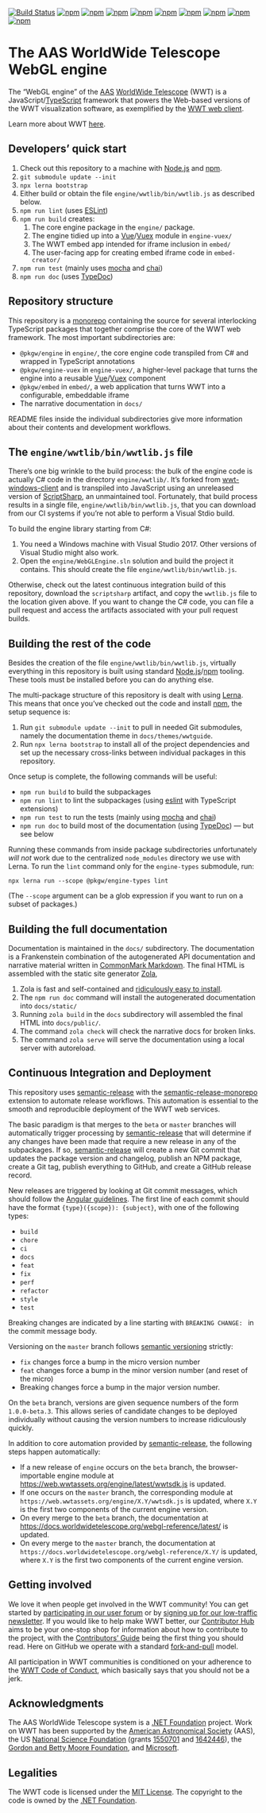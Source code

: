 [![Build Status](https://dev.azure.com/aasworldwidetelescope/WWT/_apis/build/status/WorldWideTelescope.wwt-webgl-engine?branchName=master)](https://dev.azure.com/aasworldwidetelescope/WWT/_build/latest?definitionId=3&branchName=master)
[![npm](https://img.shields.io/npm/v/@pkgw/astro)](https://www.npmjs.com/package/@pkgw/astro)
[![npm](https://img.shields.io/npm/v/@pkgw/embed)](https://www.npmjs.com/package/@pkgw/embed)
[![npm](https://img.shields.io/npm/v/@pkgw/embed-common)](https://www.npmjs.com/package/@pkgw/embed-common)
[![npm](https://img.shields.io/npm/v/@pkgw/embed-creator)](https://www.npmjs.com/package/@pkgw/embed-creator)
[![npm](https://img.shields.io/npm/v/@pkgw/engine)](https://www.npmjs.com/package/@pkgw/engine)
[![npm](https://img.shields.io/npm/v/@pkgw/engine-helpers)](https://www.npmjs.com/package/@pkgw/engine-helpers)
[![npm](https://img.shields.io/npm/v/@pkgw/engine-types)](https://www.npmjs.com/package/@pkgw/engine-types)
[![npm](https://img.shields.io/npm/v/@pkgw/engine-vuex)](https://www.npmjs.com/package/@pkgw/engine-vuex)
[![npm](https://img.shields.io/npm/v/@pkgw/semantic-release-ado-monorepo)](https://www.npmjs.com/package/@pkgw/semantic-release-ado-monorepo)

# The AAS WorldWide Telescope WebGL engine

The “WebGL engine” of the [AAS] [WorldWide Telescope][wwt-home] (WWT) is a
JavaScript/[TypeScript] framework that powers the Web-based versions of the WWT
visualization software, as exemplified by the [WWT web client][webclient].

Learn more about WWT [here][wwt-home].

[AAS]: https://aas.org/
[TypeScript]: https://www.typescriptlang.org/
[wwt-home]: https://worldwidetelescope.org/home/
[webclient]: https://worldwidetelescope.org/webclient/


## Developers’ quick start

1. Check out this repository to a machine with [Node.js] and [npm].
1. `git submodule update --init`
1. `npx lerna bootstrap`
1. Either build or obtain the file `engine/wwtlib/bin/wwtlib.js` as described
   below.
1. `npm run lint` (uses [ESLint])
1. `npm run build` creates:
   1. The core engine package in the `engine/` package.
   1. The engine tidied up into a [Vue]/[Vuex] module in `engine-vuex/`
   1. The WWT embed app intended for iframe inclusion in `embed/`
   1. The user-facing app for creating embed iframe code in `embed-creator/`
1. `npm run test` (mainly uses [mocha] and [chai])
1. `npm run doc` (uses [TypeDoc])

[Node.js]: https://nodejs.org/en/
[npm]: https://www.npmjs.com/get-npm
[Vue]: https://vuejs.org/
[Vuex]: https://vuex.vuejs.org/
[ESLint]: https://eslint.org/
[mocha]: https://mochajs.org/
[chai]: https://www.chaijs.com/
[TypeDoc]: https://typedoc.org/


## Repository structure

This repository is a [monorepo] containing the source for several interlocking
TypeScript packages that together comprise the core of the WWT web framework.
The most important subdirectories are:

[monorepo]: https://en.wikipedia.org/wiki/Monorepo

- `@pkgw/engine` in `engine/`, the core engine code transpiled from C# and
  wrapped in TypeScript annotations
- `@pkgw/engine-vuex` in `engine-vuex/`, a higher-level package that turns the
  engine into a reusable [Vue]/[Vuex] component
- `@pkgw/embed` in `embed/`, a web application that turns WWT into a
  configurable, embeddable iframe
- The narrative documentation in `docs/`

README files inside the individual subdirectories give more information about
their contents and development workflows.


## The `engine/wwtlib/bin/wwtlib.js` file

There’s one big wrinkle to the build process: the bulk of the engine code is
actually C# code in the directory `engine/wwtlib/`. It’s forked from
[wwt-windows-client] and is transpiled into JavaScript using an unreleased
version of [ScriptSharp], an unmaintained tool. Fortunately, that build process
results in a single file, `engine/wwtlib/bin/wwtlib.js`, that you can download
from our CI systems if you’re not able to perform a Visual Stdio build.

[wwt-windows-client]: https://github.com/WorldWideTelescope/wwt-windows-client
[ScriptSharp]: https://github.com/nikhilk/scriptsharp

To build the engine library starting from C#:

1. You need a Windows machine with Visual Studio 2017. Other versions of Visual
   Studio might also work.
1. Open the `engine/WebGLEngine.sln` solution and build the project it contains.
   This should create the file `engine/wwtlib/bin/wwtlib.js`.

Otherwise, check out the latest continuous integration build of this repository,
download the `scriptsharp` artifact, and copy the `wwtlib.js` file to the
location given above. If you want to change the C# code, you can file a pull
request and access the artifacts associated with your pull request builds.


## Building the rest of the code

Besides the creation of the file `engine/wwtlib/bin/wwtlib.js`, virtually
everything in this repository is built using standard [Node.js]/[npm] tooling.
These tools must be installed before you can do anything else.

The multi-package structure of this repository is dealt with using [Lerna]. This
means that once you’ve checked out the code and install [npm], the setup
sequence is:

[Lerna]: https://lerna.js.org/

1. Run `git submodule update --init` to pull in needed Git submodules, namely
   the documentation theme in `docs/themes/wwtguide`.
1. Run `npx lerna bootstrap` to install all of the project dependencies and set
   up the necessary cross-links between individual packages in this repository.

Once setup is complete, the following commands will be useful:

- `npm run build` to build the subpackages
- `npm run lint` to lint the subpackages (using [eslint] with TypeScript extensions)
- `npm run test` to run the tests (mainly using [mocha] and [chai])
- `npm run doc` to build most of the documentation (using [TypeDoc]) — but see below

Running these commands from inside package subdirectories unfortunately *will
not* work due to the centralized `node_modules` directory we use with Lerna. To
run the `lint` command only for the `engine-types` submodule, run:

```
npx lerna run --scope @pkgw/engine-types lint
```

(The `--scope` argument can be a glob expression if you want to run on a subset
of packages.)


## Building the full documentation

Documentation is maintained in the `docs/` subdirectory. The documentation is a
Frankenstein combination of the autogenerated API documentation and narrative
material written in [CommonMark Markdown]. The final HTML is assembled with the
static site generator [Zola],

[CommonMark Markdown]: https://commonmark.org/
[Zola]: https://getzola.org/
[TypeDoc]: https://typedoc.org/

1. Zola is fast and self-contained and [ridiculously easy to
   install][install-zola].
1. The `npm run doc` command will install the autogenerated documentation into
   `docs/static/`
1. Running `zola build` in the `docs` subdirectory will assembled the final HTML
   into `docs/public/`.
1. The command `zola check` will check the narrative docs for broken links.
1. The command `zola serve` will serve the documentation using a local server
   with autoreload.

[install-zola]: https://www.getzola.org/documentation/getting-started/installation/


## Continuous Integration and Deployment

This repository uses [semantic-release] with the [semantic-release-monorepo]
extension to automate release workflows. This automation is essential to the
smooth and reproducible deployment of the WWT web services.

[semantic-release]: https://semantic-release.gitbook.io/semantic-release/
[semantic-release-monorepo]: https://github.com/pmowrer/semantic-release-monorepo

The basic paradigm is that merges to the `beta` or `master` branches will
automatically trigger processing by [semantic-release] that will determine if
any changes have been made that require a new release in any of the subpackages.
If so, [semantic-release] will create a new Git commit that updates the package
version and changelog, publish an NPM package, create a Git tag, publish
everything to GitHub, and create a GitHub release record.

New releases are triggered by looking at Git commit messages, which should
follow the [Angular guidelines][angular-guidelines]. The first line of each
commit should have the format `{type}({scope}): {subject}`, with one of the
following types:

[angular-guidelines]: https://github.com/angular/angular/blob/master/CONTRIBUTING.md#commit

- `build`
- `chore`
- `ci`
- `docs`
- `feat`
- `fix`
- `perf`
- `refactor`
- `style`
- `test`

Breaking changes are indicated by a line starting with `BREAKING CHANGE: ` in
the commit message body.

Versioning on the `master` branch follows [semantic versioning][semver]
strictly:

[semver]: https://semver.org/

- `fix` changes force a bump in the micro version number
- `feat` changes force a bump in the minor version number (and reset of the micro)
- Breaking changes force a bump in the major version number.

On the `beta` branch, versions are given sequence numbers of the form
`1.0.0-beta.3`. This allows series of candidate changes to be deployed
individually without causing the version numbers to increase ridiculously
quickly.

In addition to core automation provided by [semantic-release], the following
steps happen automatically:

- If a new release of `engine` occurs on the `beta` branch, the
  browser-importable engine module at
  <https://web.wwtassets.org/engine/latest/wwtsdk.js> is updated.
- If one occurs on the `master` branch, the corresponding module at
  `https://web.wwtassets.org/engine/X.Y/wwtsdk.js` is updated, where `X.Y` is
  the first two components of the current engine version.
- On every merge to the `beta` branch, the documentation at
  <https://docs.worldwidetelescope.org/webgl-reference/latest/> is updated.
- On every merge to the `master` branch, the documentation at
  `https://docs.worldwidetelescope.org/webgl-reference/X.Y/` is updated, where
  `X.Y` is the first two components of the current engine version.


## Getting involved

We love it when people get involved in the WWT community! You can get started
by [participating in our user forum] or by
[signing up for our low-traffic newsletter]. If you would like to help make
WWT better, our [Contributor Hub] aims to be your one-stop shop for
information about how to contribute to the project, with the
[Contributors’ Guide] being the first thing you should read. Here on GitHub we
operate with a standard [fork-and-pull] model.

[participating in our user forum]: https://wwt-forum.org/
[signing up for our low-traffic newsletter]: https://bit.ly/wwt-signup
[Contributor Hub]: https://worldwidetelescope.github.io/
[Contributors’ Guide]: https://worldwidetelescope.github.io/contributing/
[fork-and-pull]: https://help.github.com/en/articles/about-collaborative-development-models

All participation in WWT communities is conditioned on your adherence to the
[WWT Code of Conduct], which basically says that you should not be a jerk.

[WWT Code of Conduct]: https://worldwidetelescope.github.io/code-of-conduct/


## Acknowledgments

The AAS WorldWide Telescope system is a [.NET Foundation] project. Work on WWT
has been supported by the [American Astronomical Society] (AAS), the US
[National Science Foundation] (grants [1550701] and [1642446]), the [Gordon
and Betty Moore Foundation], and [Microsoft].

[American Astronomical Society]: https://aas.org/
[.NET Foundation]: https://dotnetfoundation.org/
[National Science Foundation]: https://www.nsf.gov/
[1550701]: https://www.nsf.gov/awardsearch/showAward?AWD_ID=1550701
[1642446]: https://www.nsf.gov/awardsearch/showAward?AWD_ID=1642446
[Gordon and Betty Moore Foundation]: https://www.moore.org/
[Microsoft]: https://www.microsoft.com/


## Legalities

The WWT code is licensed under the [MIT License]. The copyright to the code is
owned by the [.NET Foundation].

[MIT License]: https://opensource.org/licenses/MIT
